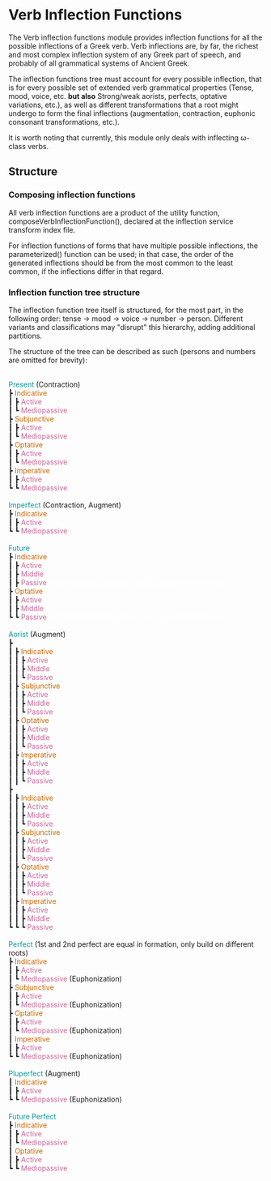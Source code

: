 # Verb Inflection Functions

The Verb inflection functions module provides inflection functions for all the possible inflections of a Greek verb.
Verb inflections are, by far, the richest and most complex inflection system of any Greek part of speech, and probably
of all grammatical systems of Ancient Greek.

The inflection functions tree must account for every possible inflection, that is for every possible set of extended verb
grammatical properties (Tense, mood, voice, etc. **but also** Strong/weak aorists, perfects, optative variations, etc.), as well as different
transformations that a root might undergo to form the final inflections (augmentation, contraction, euphonic consonant transformations, etc.).

It is worth noting that currently, this module only deals with inflecting ω-class verbs.

## Structure
### Composing inflection functions

All verb inflection functions are a product of the utility function,
composeVerbInflectionFunction(), declared at the inflection service transform index file.

For inflection functions of forms that have multiple possible inflections, the parameterized() function
can be used; in that case, the order of the generated inflections should be from the most common to the least
common, if the inflections differ in that regard.

### Inflection function tree structure

The inflection function tree itself is structured, for the most part, in the following order:
tense -> mood -> voice -> number -> person.
Different variants and classifications may "disrupt" this hierarchy, adding additional partitions.

The structure of the tree can be described as such (persons and numbers are omitted for brevity):

<br><span style="color:#009999">Present</span> (Contraction)
<br>┣ <span style="color:#cc6600">Indicative</span>
<br>┃ ┣ <span style="color:#cc6699">Active</span>
<br>┃ ┗ <span style="color:#cc6699">Mediopassive</span>
<br>┣ <span style="color:#cc6600">Subjunctive</span>
<br>┃ ┣ <span style="color:#cc6699">Active</span>
<br>┃ ┗ <span style="color:#cc6699">Mediopassive</span>
<br>┣ <span style="color:#cc6600">Optative</span>
<br>┃ ┣ <span style="color:#cc6699">Active</span>
<br>┃ ┗ <span style="color:#cc6699">Mediopassive</span>
<br>┣ <span style="color:#cc6600">Imperative</span>
<br>┃ ┣ <span style="color:#cc6699">Active</span>
<br>┗ ┗ <span style="color:#cc6699">Mediopassive</span>
<br>
<br><span style="color:#009999">Imperfect</span> (Contraction, Augment)
<br>┣ <span style="color:#cc6600">Indicative</span>
<br>┃ ┣ <span style="color:#cc6699">Active</span>
<br>┗ ┗ <span style="color:#cc6699">Mediopassive</span>
<br>
<br><span style="color:#009999">Future</span>
<br>┣ <span style="color:#cc6600">Indicative</span>
<br>┃ ┣ <span style="color:#cc6699">Active</span>
<br>┃ ┣ <span style="color:#cc6699">Middle</span>
<br>┃ ┣ <span style="color:#cc6699">Passive</span>
<span style="color:#ffffff">First / Second (formed the same, on different stems)</span>
<br>┣ <span style="color:#cc6600">Optative</span>
<br>┃ ┣ <span style="color:#cc6699">Active</span>
<br>┃ ┣ <span style="color:#cc6699">Middle</span>
<br>┗ ┗ <span style="color:#cc6699">Passive</span>
<span style="color:#ffffff">First / Second (formed the same, on different stems)</span>
<br>
<br><span style="color:#009999">Aorist</span> (Augment)
<br>┣ <span style="color:#ffffff">First</span>
<br>┃ ┣ <span style="color:#cc6600">Indicative</span>
<br>┃ ┃ ┣ <span style="color:#cc6699">Active</span>
<br>┃ ┃ ┣ <span style="color:#cc6699">Middle</span>
<br>┃ ┃ ┗ <span style="color:#cc6699">Passive</span>
<br>┃ ┣ <span style="color:#cc6600">Subjunctive</span>
<br>┃ ┃ ┣ <span style="color:#cc6699">Active</span>
<br>┃ ┃ ┣ <span style="color:#cc6699">Middle</span>
<br>┃ ┃ ┗ <span style="color:#cc6699">Passive</span>
<br>┃ ┣ <span style="color:#cc6600">Optative</span>
<br>┃ ┃ ┣ <span style="color:#cc6699">Active</span>
<br>┃ ┃ ┣ <span style="color:#cc6699">Middle</span>
<br>┃ ┃ ┗ <span style="color:#cc6699">Passive</span>
<br>┃ ┣ <span style="color:#cc6600">Imperative</span>
<br>┃ ┃ ┣ <span style="color:#cc6699">Active</span>
<br>┃ ┃ ┣ <span style="color:#cc6699">Middle</span>
<br>┃ ┃ ┗ <span style="color:#cc6699">Passive</span>
<br>┣ <span style="color:#ffffff">Second</span>
<br>┃ ┣ <span style="color:#cc6600">Indicative</span>
<br>┃ ┃ ┣ <span style="color:#cc6699">Active</span>
<br>┃ ┃ ┣ <span style="color:#cc6699">Middle</span>
<br>┃ ┃ ┗ <span style="color:#cc6699">Passive</span>
<br>┃ ┣ <span style="color:#cc6600">Subjunctive</span>
<br>┃ ┃ ┣ <span style="color:#cc6699">Active</span>
<br>┃ ┃ ┣ <span style="color:#cc6699">Middle</span>
<br>┃ ┃ ┗ <span style="color:#cc6699">Passive</span>
<br>┃ ┣ <span style="color:#cc6600">Optative</span>
<br>┃ ┃ ┣ <span style="color:#cc6699">Active</span>
<br>┃ ┃ ┣ <span style="color:#cc6699">Middle</span>
<br>┃ ┃ ┗ <span style="color:#cc6699">Passive</span>
<br>┃ ┣ <span style="color:#cc6600">Imperative</span>
<br>┃ ┃ ┣ <span style="color:#cc6699">Active</span>
<br>┃ ┃ ┣ <span style="color:#cc6699">Middle</span>
<br>┗ ┗ ┗ <span style="color:#cc6699">Passive</span>
<br>
<br><span style="color:#009999">Perfect</span> (1st and 2nd perfect are equal in formation, only build on different roots)
<br>┣ <span style="color:#cc6600">Indicative</span>
<br>┃ ┣ <span style="color:#cc6699">Active</span>
<br>┃ ┗ <span style="color:#cc6699">Mediopassive</span> (Euphonization)
<br>┣ <span style="color:#cc6600">Subjunctive</span>
<br>┃ ┣ <span style="color:#cc6699">Active</span>
<br>┃ ┗ <span style="color:#cc6699">Mediopassive</span> (Euphonization)
<br>┣ <span style="color:#cc6600">Optative</span>
<br>┃ ┣ <span style="color:#cc6699">Active</span>
<br>┃ ┗ <span style="color:#cc6699">Mediopassive</span> (Euphonization)
<br>┃ <span style="color:#cc6600">Imperative</span>
<br>┃ ┣ <span style="color:#cc6699">Active</span>
<br>┗ ┗ <span style="color:#cc6699">Mediopassive</span> (Euphonization)
<br>
<br><span style="color:#009999">Pluperfect</span> (Augment)
<br>┃ <span style="color:#cc6600">Indicative</span>
<br>┃ ┣ <span style="color:#cc6699">Active</span>
<br>┗ ┗ <span style="color:#cc6699">Mediopassive</span> (Euphonization)
<br>
<br><span style="color:#009999">Future Perfect</span>
<br>┣ <span style="color:#cc6600">Indicative</span>
<br>┃ ┣ <span style="color:#cc6699">Active</span>
<br>┃ ┗ <span style="color:#cc6699">Mediopassive</span>
<br>┃ <span style="color:#cc6600">Optative</span>
<br>┃ ┣ <span style="color:#cc6699">Active</span>
<br>┗ ┗ <span style="color:#cc6699">Mediopassive</span>

